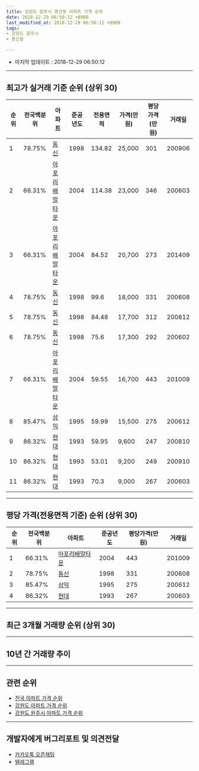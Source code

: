 ```yaml
---
title: 강원도 원주시 봉산동 아파트 가격 순위
date: 2018-12-29 06:50:12 +0900
last_modified_at: 2018-12-29 06:50:12 +0900
tags:
- 강원도 원주시
- 봉산동

---
```


* 마지막 업데이트 : 2018-12-29 06:50:12

---

## 최고가 실거래 기준 순위 (상위 30)


|순위|전국백분위|아파트|준공년도|전용면적|가격(만원)|평당가격(만원)|거래일|
|---|---|---|---|---|---|---|---|
|1|78.75%|[동신](https://search.naver.com/search.naver?query=%EA%B0%95%EC%9B%90%EB%8F%84+%EC%9B%90%EC%A3%BC%EC%8B%9C+%EB%B4%89%EC%82%B0%EB%8F%99+%EB%8F%99%EC%8B%A0)|1998|134.82|25,000|301|200906|
|2|66.31%|[아포리배말타운](https://search.naver.com/search.naver?query=%EA%B0%95%EC%9B%90%EB%8F%84+%EC%9B%90%EC%A3%BC%EC%8B%9C+%EB%B4%89%EC%82%B0%EB%8F%99+%EC%95%84%ED%8F%AC%EB%A6%AC%EB%B0%B0%EB%A7%90%ED%83%80%EC%9A%B4)|2004|114.38|23,000|346|200603|
|3|66.31%|[아포리배말타운](https://search.naver.com/search.naver?query=%EA%B0%95%EC%9B%90%EB%8F%84+%EC%9B%90%EC%A3%BC%EC%8B%9C+%EB%B4%89%EC%82%B0%EB%8F%99+%EC%95%84%ED%8F%AC%EB%A6%AC%EB%B0%B0%EB%A7%90%ED%83%80%EC%9A%B4)|2004|84.52|20,700|273|201409|
|4|78.75%|[동신](https://search.naver.com/search.naver?query=%EA%B0%95%EC%9B%90%EB%8F%84+%EC%9B%90%EC%A3%BC%EC%8B%9C+%EB%B4%89%EC%82%B0%EB%8F%99+%EB%8F%99%EC%8B%A0)|1998|99.6|18,000|331|200608|
|5|78.75%|[동신](https://search.naver.com/search.naver?query=%EA%B0%95%EC%9B%90%EB%8F%84+%EC%9B%90%EC%A3%BC%EC%8B%9C+%EB%B4%89%EC%82%B0%EB%8F%99+%EB%8F%99%EC%8B%A0)|1998|84.48|17,700|312|200812|
|6|78.75%|[동신](https://search.naver.com/search.naver?query=%EA%B0%95%EC%9B%90%EB%8F%84+%EC%9B%90%EC%A3%BC%EC%8B%9C+%EB%B4%89%EC%82%B0%EB%8F%99+%EB%8F%99%EC%8B%A0)|1998|75.6|17,300|292|200602|
|7|66.31%|[아포리배말타운](https://search.naver.com/search.naver?query=%EA%B0%95%EC%9B%90%EB%8F%84+%EC%9B%90%EC%A3%BC%EC%8B%9C+%EB%B4%89%EC%82%B0%EB%8F%99+%EC%95%84%ED%8F%AC%EB%A6%AC%EB%B0%B0%EB%A7%90%ED%83%80%EC%9A%B4)|2004|59.55|16,700|443|201009|
|8|85.47%|[삼익](https://search.naver.com/search.naver?query=%EA%B0%95%EC%9B%90%EB%8F%84+%EC%9B%90%EC%A3%BC%EC%8B%9C+%EB%B4%89%EC%82%B0%EB%8F%99+%EC%82%BC%EC%9D%B5)|1995|59.99|15,500|275|200612|
|9|86.32%|[현대](https://search.naver.com/search.naver?query=%EA%B0%95%EC%9B%90%EB%8F%84+%EC%9B%90%EC%A3%BC%EC%8B%9C+%EB%B4%89%EC%82%B0%EB%8F%99+%ED%98%84%EB%8C%80)|1993|59.95|9,600|247|200810|
|10|86.32%|[현대](https://search.naver.com/search.naver?query=%EA%B0%95%EC%9B%90%EB%8F%84+%EC%9B%90%EC%A3%BC%EC%8B%9C+%EB%B4%89%EC%82%B0%EB%8F%99+%ED%98%84%EB%8C%80)|1993|53.01|9,200|249|200910|
|11|86.32%|[현대](https://search.naver.com/search.naver?query=%EA%B0%95%EC%9B%90%EB%8F%84+%EC%9B%90%EC%A3%BC%EC%8B%9C+%EB%B4%89%EC%82%B0%EB%8F%99+%ED%98%84%EB%8C%80)|1993|70.3|9,000|267|200603|


---

## 평당 가격(전용면적 기준) 순위 (상위 30)


|순위|전국백분위|아파트|준공년도|평당가격(만원)|거래일|
|---|---|---|---|---|---|
|1|66.31%|[아포리배말타운](https://search.naver.com/search.naver?query=%EA%B0%95%EC%9B%90%EB%8F%84+%EC%9B%90%EC%A3%BC%EC%8B%9C+%EB%B4%89%EC%82%B0%EB%8F%99+%EC%95%84%ED%8F%AC%EB%A6%AC%EB%B0%B0%EB%A7%90%ED%83%80%EC%9A%B4)|2004|443|201009|
|2|78.75%|[동신](https://search.naver.com/search.naver?query=%EA%B0%95%EC%9B%90%EB%8F%84+%EC%9B%90%EC%A3%BC%EC%8B%9C+%EB%B4%89%EC%82%B0%EB%8F%99+%EB%8F%99%EC%8B%A0)|1998|331|200608|
|3|85.47%|[삼익](https://search.naver.com/search.naver?query=%EA%B0%95%EC%9B%90%EB%8F%84+%EC%9B%90%EC%A3%BC%EC%8B%9C+%EB%B4%89%EC%82%B0%EB%8F%99+%EC%82%BC%EC%9D%B5)|1995|275|200612|
|4|86.32%|[현대](https://search.naver.com/search.naver?query=%EA%B0%95%EC%9B%90%EB%8F%84+%EC%9B%90%EC%A3%BC%EC%8B%9C+%EB%B4%89%EC%82%B0%EB%8F%99+%ED%98%84%EB%8C%80)|1993|267|200603|


---

## 최근 3개월 거래량 순위 (상위 30)


<div style="width:100%;">
    <canvas id="deal_count_ranking" height="250"></canvas>
</div>


<script>
new Chart(document.getElementById("deal_count_ranking"), {
    type: 'horizontalBar',
    data: {
        labels: ['삼익', '동신', '아포리배말타운', '현대'],
        datasets: [{
            label: '실거래 수',
            data: [12, 1, 1, 1],
            borderColor: "rgba(255, 0, 128, 1)",
            backgroundColor: "rgba(255, 0, 128, 0.5)",
            fill: false,
        }]
    },
    options: {
        responsive: true,
        title: {
            display: true,
            text: '최근 3개월 거래량 순위'
        },
        tooltips: {
            mode: 'index',
            intersect: false,
            callbacks: {
                title: function(tooltipItems, data) {
                    return "실거래 수:";
                },
                label: function(tooltipItem, data) {
                    return data.labels[tooltipItem.index] + ": " + tooltipItem.xLabel;
                }
            }
        },
        hover: {
            mode: 'nearest',
            intersect: true
        },
        scales: {
            xAxes: [{
                display: true,
                scaleLabel: {
                    display: true,
                    labelString: '실거래 수'
                },
                ticks: {
                    suggestedMin: 0,
                }
            }],
            yAxes: [{
                display: true,
                ticks: {
                    autoSkip: false,
                    callback: function(value, index, values) {
                        if (value.length > 15)
                            return value.substr(0, 13) + "...";
                        else
                            return value;
                    }
                },
                scaleLabel: {
                    display: false,
                }
            }]
        }
    }
});

</script>


---

## 10년 간 거래량 추이


<div style="width:100%;">
    <canvas id="deal_progress" height="250"></canvas>
</div>

<script>
new Chart(document.getElementById("deal_progress"), {
    type: 'line',
    data: {
        labels: ['200812','200901','200902','200903','200904','200905','200906','200907','200908','200909','200910','200911','200912','201001','201002','201003','201004','201005','201006','201007','201008','201009','201010','201011','201012','201101','201102','201103','201104','201105','201106','201107','201108','201109','201110','201111','201112','201201','201202','201203','201204','201205','201206','201207','201208','201209','201210','201211','201212','201301','201302','201303','201304','201305','201306','201307','201308','201309','201310','201311','201312','201401','201402','201403','201404','201405','201406','201407','201408','201409','201410','201411','201412','201501','201502','201503','201504','201505','201506','201507','201508','201509','201510','201511','201512','201601','201602','201603','201604','201605','201606','201607','201608','201609','201610','201611','201612','201701','201702','201703','201704','201705','201706','201707','201708','201709','201710','201711','201712','201801','201802','201803','201804','201805','201806','201807','201808','201809','201810','201811','201812'],
        datasets: [{
            label: '실거래 수',
            pointRadius: 1,
            data: [3, 2, 9, 6, 8, 7, 6, 3, 9, 8, 8, 5, 5, 8, 7, 14, 8, 11, 11, 5, 6, 9, 7, 5, 7, 9, 20, 22, 40, 11, 10, 24, 15, 13, 13, 8, 5, 5, 14, 10, 5, 4, 5, 9, 4, 3, 14, 12, 8, 10, 6, 7, 12, 12, 11, 10, 4, 10, 11, 9, 13, 10, 16, 12, 13, 4, 9, 12, 12, 12, 10, 12, 10, 11, 12, 16, 17, 8, 12, 8, 16, 9, 16, 12, 7, 11, 7, 15, 9, 4, 13, 9, 11, 13, 16, 13, 6, 10, 8, 7, 12, 8, 12, 7, 7, 6, 7, 8, 2, 1, 1, 7, 6, 3, 5, 2, 6, 6, 9, 6, 0],
            borderColor: "rgba(255, 201, 14, 1)",
            backgroundColor: "rgba(255, 201, 14, 0.5)",
            fill: true,
        }]
    },
    options: {
        responsive: true,
        title: {
            display: true,
            text: '10년간 거래량 추이'
        },
        tooltips: {
            mode: 'index',
            intersect: false,
        },
        hover: {
            mode: 'nearest',
            intersect: true
        },
        scales: {
            xAxes: [{
                display: true,
                scaleLabel: {
                    display: true,
                    labelString: '년/월'
                }
            }],
            yAxes: [{
                display: true,
                ticks: {
                    suggestedMin: 0,
                },
                scaleLabel: {
                    display: true,
                    labelString: '실거래 수'
                }
            }]
        }
    }
});

</script>


---

## 관련 순위

- [전국 아파트 가격 순위](https://inasie.github.io/apt-ranking/전국)
- [강원도 아파트 가격 순위](https://inasie.github.io/apt-ranking/강원도)
- [강원도 원주시 아파트 가격 순위](https://inasie.github.io/apt-ranking/강원도-원주시)


---

## 개발자에게 버그리포트 및 의견전달

- [카카오톡 오픈채팅](https://open.kakao.com/o/gLJUAP4)
- [텔레그램](https://t.me/inasie)


